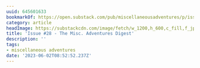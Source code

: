 ```yaml
---
uuid: 645601633
bookmarkOf: https://open.substack.com/pub/miscellaneousadventures/p/issue-29-the-misc-adventures-digest?r=5cjn3&utm_medium=ios&utm_campaign=post
category: article
headImage: https://substackcdn.com/image/fetch/w_1200,h_600,c_fill,f_jpg,q_auto:good,fl_progressive:steep,g_auto/https%3A%2F%2Fsubstack-post-media.s3.amazonaws.com%2Fpublic%2Fimages%2Fa2a3f08b-a1ab-4e24-aee5-00f3fd47a7c5_1536x1024.jpeg
title: 'Issue #28 - The Misc. Adventures Digest'
description: ''
tags:
- miscellaneous adventures
date: '2023-06-02T08:52:52.237Z'
---
```



